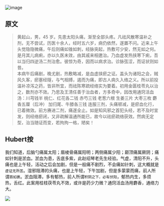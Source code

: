 ![image](https://mmbiz.qpic.cn/mmbiz_jpg/KnkQiaUcAGWt9ib8QwaYtnEicAtq03ibUibaFc44hxeUwS03o6ZPN6JLhPaRgQNhwliaYicGyN6cCKKWS2OKClbeFrmicg/0?wx_fmt=jpeg)  

## 原文  
> 黄起山，男，45 岁。先患太阳头痛，渐至全部头疼。凡祛风散寒温补之剂，无不尝试，历医十余人，经时五六岁，病仍依然，遂置不问。近来上午头觉隐隐微痛，午后则痛如锥如刺，经脉突起，热敷可少安，然无如之何。是月其儿病痢，亦以久医未效，由其戚来相邀治。乃血虚发热挟寒下痢，吾以当归四逆汤二剂治愈。彼惊为奇，因而以病求治。诊脉弦涩，而证状则如昔。  
> 本病午后痛剧，晚尤剧，热敷略减，是血虚挟瘀之证。盖头为诸阳之会，贼风久客，瘀塞经隧，与气相搏，遏而为痛，即古人病久入络之义。所以前投温补凉泻之药，皆非所宜，而祛陈寒疏经络实为要着。初用金匮桂苓丸以治之，数剂亦不效。乃思及王清任善于治血者，方多奇中，因改用通窍活血汤：川芎钱半 桃仁、红花各二钱 赤芍三钱 老葱六根 生姜三片 大枣三枚 麝香五厘（后冲） 加归尾、牛膝各三钱 连服三剂，头痛顿减，是瘀血化行，已着微效。前方赓进二剂，痛遂全止。如是知风邪之首犯头经，若不及时宣发，则经络瘀闭，又非疏解温通所能已，故今以祛瘀疏络获效。然病无定型，治当随证而变，若拘拘一格，陋矣！

## Hubert按  
我们知道，后脑勺痛属太阳；眉棱骨痛属阳明；两侧痛属少阳；巅顶痛属厥阴；痛如针刺是淤血。淤血为患，舌底多紫，此赵绍琴老先生经验。气虚，清阳不升，头痛也是上午轻，活动之后会加剧，但是一般痛不剧烈，不会痛如针刺，这大概就是`虚证无所苦`。湿邪阻滞的头痛，也是上午轻，下午加剧，但是多蒙蒙而痛，前人所谓`首如裹`。淤血阻滞，多有郁热，前人所谓`积阴之下，必有伏阳`，郁热内生，多烦热，舌红。此案用桂枝茯苓丸不效，或许是药少力微？通窍活血汤用麝香，通络力大。

![](https://upload-images.jianshu.io/upload_images/9738519-0aabc1e8a65f3ac5.png?imageMogr2/auto-orient/strip%7CimageView2/2/w/1240)  